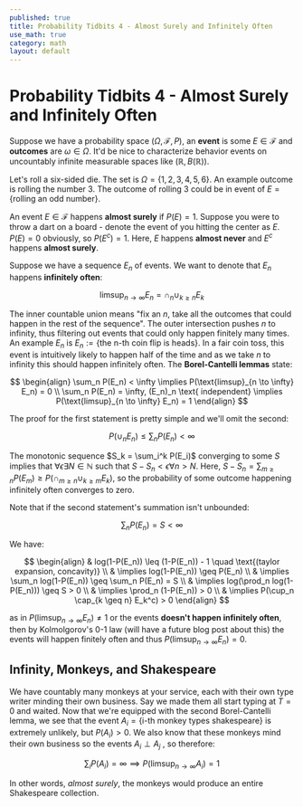 ```yaml
---
published: true
title: Probability Tidbits 4 - Almost Surely and Infinitely Often
use_math: true
category: math
layout: default
---
```


# Probability Tidbits 4 - Almost Surely and Infinitely Often

Suppose we have a probability space $(\Omega, \mathcal{F}, P)$, an **event** is some $E \in \mathcal{F}$ and **outcomes** are $\omega \in \Omega$. It'd be nice to characterize behavior events on uncountably infinite measurable spaces like $(\mathbb{R}, B(\mathbb{R}))$.

Let's roll a six-sided die. The set is $\Omega = \{1,2,3,4,5,6\}$. An example outcome is rolling the number 3. The outcome of rolling 3 could be in event of $E = \{\text{rolling an odd number}\}$.

An event $E \in \mathcal{F}$ happens **almost surely** if $P(E) = 1$. Suppose you were to throw a dart on a board - denote the event of you hitting the center as $E$. $P(E) = 0$ obviously, so $P(E^c) = 1$. Here, $E$ happens **almost never** and $E^c$ happens **almost surely**.

Suppose we have a sequence $E_n$ of events. We want to denote that $E_n$ happens **infinitely often**:


$$
\text{limsup}_{n \to \infty} E_n = \cap_n\cup_{k \geq n} E_k
$$


The inner countable union means "fix an $n$, take all the outcomes that could happen in the rest of the sequence". The outer intersection pushes $n$ to infinity, thus filtering out events that could only happen finitely many times. An example $E_n$ is $E_n := \{\text{the n-th coin flip is heads}\}$. In a fair coin toss, this event is intuitively likely to happen half of the time and as we take $n$ to infinity this should happen infinitely often. The **Borel-Cantelli lemmas** state:


$$
\begin{align}
\sum_n P(E_n) < \infty \implies P(\text{limsup}_{n \to \infty} E_n) = 0 \\
\sum_n P(E_n) = \infty, (E_n)_n \text{ independent} \implies P(\text{limsup}_{n \to \infty} E_n) = 1
\end{align}
$$


The proof for the first statement is pretty simple and we'll omit the second:

$$
P(\cup_nE_n) \leq \sum_n P(E_n) < \infty
$$

The monotonic sequence $S_k = \sum_i^k P(E_i)$ converging to some $S$ implies that $\forall \epsilon \exists N \in \mathbb{N}$ such that $S - S_n < \epsilon \forall n > N$. Here, $S - S_n = \sum_{m\geq n}P(E_m) \geq P(\cap_{m\geq n} \cup_{k \geq m} E_k)$, so the probability of some outcome happening infinitely often converges to zero.

Note that if the second statement's summation isn't unbounded:

$$
\sum_n P(E_n) = S < \infty
$$

We have:

$$
\begin{align}
& log(1-P(E_n)) \leq (1-P(E_n)) - 1 \quad \text{(taylor expansion, concavity)} \\
& \implies log(1-P(E_n)) \geq P(E_n) \\
& \implies \sum_n log(1-P(E_n)) \geq \sum_n P(E_n) = S \\
& \implies log(\prod_n log(1-P(E_n))) \geq S > 0 \\
& \implies \prod_n (1-P(E_n)) > 0 \\
& \implies P(\cup_n \cap_{k \geq n} E_k^c) > 0
\end{align}
$$

as in $P(\text{limsup}_{n \to \infty} E_n) \neq 1$ or the events **doesn't happen infinitely often**, then by Kolmolgorov's 0-1 law (will have a future blog post about this) the events will happen finitely often and thus $P(\text{limsup}_{n \to \infty} E_n) = 0$.

## Infinity, Monkeys, and Shakespeare
We have countably many monkeys at your service, each with their own type writer minding their own business. Say we made them all start typing at $T = 0$ and waited. Now that we're equipped with the second Borel-Cantelli lemma, we see that the event $A_i = \{\text{i-th monkey types shakespeare}\}$ is extremely unlikely, but $P(A_i) > 0$. We also know that these monkeys mind their own business so the events $A_i \perp A_j$ , so therefore:

$$
\sum_i P(A_i) = \infty \implies P(\text{limsup}_{n \to \infty} A_i) = 1
$$

In other words, *almost surely*, the monkeys would produce an entire Shakespeare collection.

<script src="https://utteranc.es/client.js" repo="OneRaynyDay/oneraynyday.github.io" issue-term="pathname" theme="github-light" crossorigin="anonymous" async> </script>